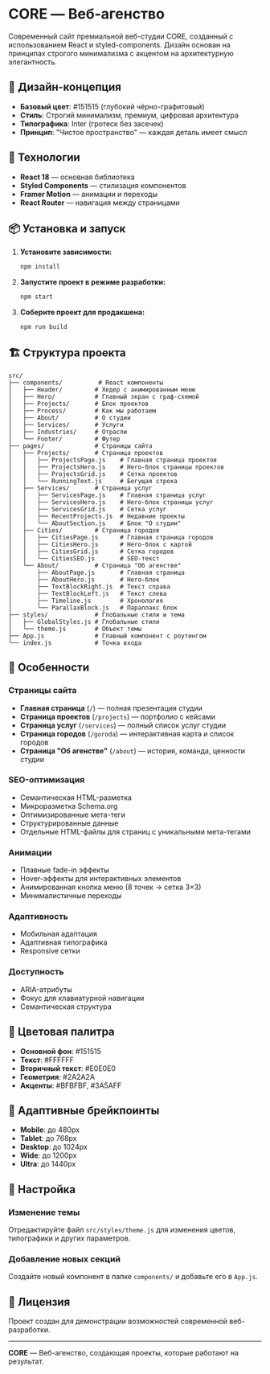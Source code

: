 # CORE — Веб-агенство

Современный сайт премиальной веб-студии CORE, созданный с использованием React и styled-components. Дизайн основан на принципах строгого минимализма с акцентом на архитектурную элегантность.

## 🎨 Дизайн-концепция

- **Базовый цвет**: #151515 (глубокий чёрно-графитовый)
- **Стиль**: Строгий минимализм, премиум, цифровая архитектура
- **Типографика**: Inter (гротеск без засечек)
- **Принцип**: "Чистое пространство" — каждая деталь имеет смысл

## 🚀 Технологии

- **React 18** — основная библиотека
- **Styled Components** — стилизация компонентов
- **Framer Motion** — анимации и переходы
- **React Router** — навигация между страницами

## 📦 Установка и запуск

1. **Установите зависимости:**
   ```bash
   npm install
   ```

2. **Запустите проект в режиме разработки:**
   ```bash
   npm start
   ```

3. **Соберите проект для продакшена:**
   ```bash
   npm run build
   ```

## 🏗️ Структура проекта

```
src/
├── components/          # React компоненты
│   ├── Header/         # Хедер с анимированным меню
│   ├── Hero/           # Главный экран с граф-схемой
│   ├── Projects/       # Блок проектов
│   ├── Process/        # Как мы работаем
│   ├── About/          # О студии
│   ├── Services/       # Услуги
│   ├── Industries/     # Отрасли
│   └── Footer/         # Футер
├── pages/              # Страницы сайта
│   ├── Projects/       # Страница проектов
│   │   ├── ProjectsPage.js    # Главная страница проектов
│   │   ├── ProjectsHero.js    # Hero-блок страницы проектов
│   │   ├── ProjectsGrid.js    # Сетка проектов
│   │   └── RunningText.js     # Бегущая строка
│   ├── Services/       # Страница услуг
│   │   ├── ServicesPage.js    # Главная страница услуг
│   │   ├── ServicesHero.js    # Hero-блок страницы услуг
│   │   ├── ServicesGrid.js    # Сетка услуг
│   │   ├── RecentProjects.js  # Недавние проекты
│   │   └── AboutSection.js    # Блок "О студии"
│   ├── Cities/         # Страница городов
│   │   ├── CitiesPage.js      # Главная страница городов
│   │   ├── CitiesHero.js      # Hero-блок с картой
│   │   ├── CitiesGrid.js      # Сетка городов
│   │   └── CitiesSEO.js       # SEO-текст
│   └── About/          # Страница "Об агенстве"
│       ├── AboutPage.js       # Главная страница
│       ├── AboutHero.js       # Hero-блок
│       ├── TextBlockRight.js  # Текст справа
│       ├── TextBlockLeft.js   # Текст слева
│       ├── Timeline.js        # Хронология
│       └── ParallaxBlock.js   # Параллакс блок
├── styles/             # Глобальные стили и тема
│   ├── GlobalStyles.js # Глобальные стили
│   └── theme.js        # Объект темы
├── App.js              # Главный компонент с роутингом
└── index.js            # Точка входа
```

## 🎯 Особенности

### Страницы сайта
- **Главная страница** (`/`) — полная презентация студии
- **Страница проектов** (`/projects`) — портфолио с кейсами
- **Страница услуг** (`/services`) — полный список услуг студии
- **Страница городов** (`/goroda`) — интерактивная карта и список городов
- **Страница "Об агенстве"** (`/about`) — история, команда, ценности студии

### SEO-оптимизация
- Семантическая HTML-разметка
- Микроразметка Schema.org
- Оптимизированные мета-теги
- Структурированные данные
- Отдельные HTML-файлы для страниц с уникальными мета-тегами

### Анимации
- Плавные fade-in эффекты
- Hover-эффекты для интерактивных элементов
- Анимированная кнопка меню (8 точек → сетка 3×3)
- Минималистичные переходы

### Адаптивность
- Мобильная адаптация
- Адаптивная типографика
- Responsive сетки

### Доступность
- ARIA-атрибуты
- Фокус для клавиатурной навигации
- Семантическая структура

## 🎨 Цветовая палитра

- **Основной фон**: #151515
- **Текст**: #FFFFFF
- **Вторичный текст**: #E0E0E0
- **Геометрия**: #2A2A2A
- **Акценты**: #BFBFBF, #3A5AFF

## 📱 Адаптивные брейкпоинты

- **Mobile**: до 480px
- **Tablet**: до 768px
- **Desktop**: до 1024px
- **Wide**: до 1200px
- **Ultra**: до 1440px

## 🔧 Настройка

### Изменение темы
Отредактируйте файл `src/styles/theme.js` для изменения цветов, типографики и других параметров.

### Добавление новых секций
Создайте новый компонент в папке `components/` и добавьте его в `App.js`.

## 📄 Лицензия

Проект создан для демонстрации возможностей современной веб-разработки.

---

**CORE** — Веб-агенство, создающая проекты, которые работают на результат.
